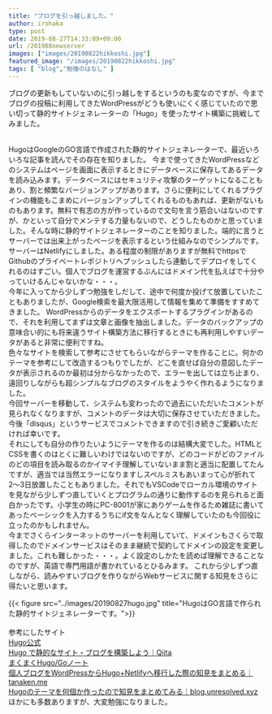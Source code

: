 ```yaml
---
title: "ブログを引っ越しました。"
author: irohaka
type: post
date: 2019-08-27T14:33:09+09:00
url: /201908newserver
images: ["images/20190822hikkoshi.jpg"]
featured_image: "/images/20190822hikkoshi.jpg"
tags: [ "blog","勉強のはなし" ]
---
```

ブログの更新もしていないのに引っ越しをするというのも変なのですが、今までブログの投稿に利用してきたWordPressがどうも使いにくく感じていたので思い切って静的サイトジェネレーターの「Hugo」を使ったサイト構築に挑戦してみました。　　
<!--more-->
<br>
HugoはGoogleのGO言語で作成された静的サイトジェネレーターで、最近いろいろな記事を読んでその存在を知りました。
今まで使ってきたWordPressなどのシステムはページを画面に表示するときにデータベースに保存してあるデータを読み込みます。データベースにはセキュリティ攻撃のターゲットになることもあり、割と頻繁なバージョンアップがあります。さらに便利にしてくれるプラグインの機能もこまめにバージョンアップしてくれるものもあれば、更新がないものもあります。無料で有志の方が作っているので文句を言う筋合いはないのですが、かといって自分でメンテする力量もないので、どうしたものかと思っていました。そんな時に静的サイトジェネレーターのことを知りました。端的に言うとサーバーでは出来上がったページを表示するという仕組みなのでシンプルです。  
<br>
サーバーはNetlifyにしました。ある程度の制限がありますが無料でhttpsでGithubのプライベートレポジトリへプッシュしたら連動してデプロイをしてくれるのはすごい。個人でブログを運営するぶんにはドメイン代を払えばで十分やっていけるんじゃないかな・・・。  
<br>
今年に入ってから少しずつ勉強をしだして、途中で何度か投げて放置していたこともありましたが、Google検索を最大限活用して情報を集めて準備をすすめてきました。  
WordPressからのデータをエクスポートするプラグインがあるので、それを利用してまずは文章と画像を抽出しました。データのバックアップの意味合い的にも将来違うサイト構築方法に移行するときにも再利用しやすいデータがあると非常に便利ですね。  
<br>
色々なサイトを検索して参考にさせてもらいながらテーマを作ることに。何かのテーマを参考にして改造するつもりでしたが、どこを直せば自分の意図したデータが表示されるのか最初は分からなかったので、エラーを出しては立ち止まり、遠回りしながらも超シンプルなブログのスタイルをようやく作れるようになりました。
<br>
今回サーバーを移動して、システムも変わったので過去にいただいたコメントが見られなくなりますが、コメントのデータは大切に保存させていただきました。
今後「disqus」というサービスでコメントできますので引き続きご愛顧いただければ幸いです。  
<br>
それにしても自分の作りたいようにテーマを作るのは結構大変でした。HTMLとCSSを書くのはとくに難しいわけではないのですが、どのコードがどのファイルのどの項目を読み取るのかイマイチ理解していないまま割と適当に配置してたんですが、適当では当然エラーになりますしスペルミスもあいまって心が折れて2〜3日放置したこともありました。それでもVSCodeでローカル環境のサイトを見ながら少しずつ直していくとプログラムの通りに動作するのを見られると面白かったです。小学生の時にPC-8001が家にありゲームを作るため雑誌に書いてあったベーシックを入力するうちにif文をなんとなく理解していたのも今回役に立ったのかもしれません。  
<br>
今までさくらインターネットのサーバーを利用していて、ドメインもさくらで取得したのでドメインサービスはそのまま継続で契約してドメインの設定を変更しました。これも難しかった・・・。よく設定のしかたを読めば理解できることなのですが、英語で専門用語が書かれているとひるみます。  
これから少しずつ直しながら、読みやすいブログを作りながらWebサービスに関する知見をさらに得たいと思います。   
<br> 

{{< figure src="../images/20190827hugo.jpg" title="HugoはGO言語で作られた静的サイトジェネレーターです。">}}  
<br>
参考にしたサイト  
[Hugo公式](https://gohugo.io/)  
[Hugo で静的なサイト・ブログを構築しよう｜Qiita](https://qiita.com/peaceiris/items/ef38cc2a4b5565d0dd7c)  
[まくまくHugo/Goノート](https://maku77.github.io/hugo/)  
[個人ブログをWordPressからHugo+Netlifyへ移行した際の知見をまとめる｜tanaken.me](https://tanaken.me/posts/190217/)  
[Hugoのテーマを何個か作ったので知見をまとめてみる｜blog.unresolved.xyz](https://blog.unresolved.xyz/how-to-make-of-hugo-theme/)  
ほかにも多数ありますが、大変勉強になりました。